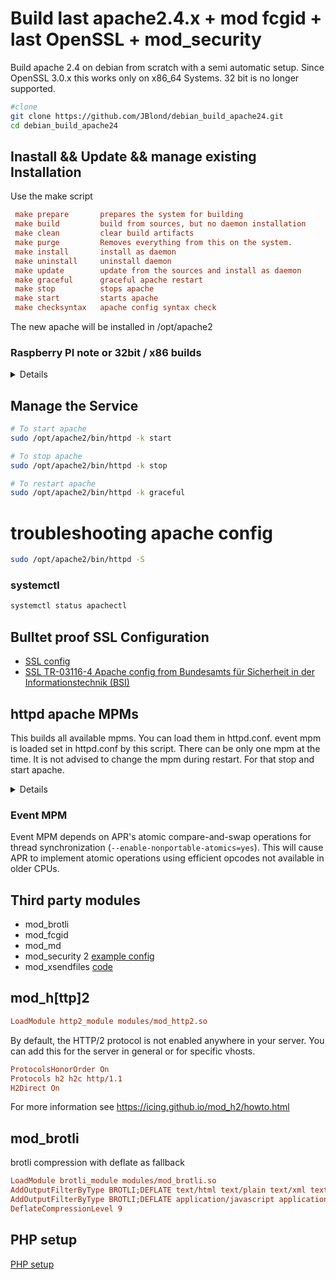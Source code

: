 # Build last apache2.4.x + mod fcgid + last OpenSSL + mod_security

Build apache 2.4 on debian from scratch with a semi automatic setup. Since OpenSSL 3.0.x this works only on x86_64 Systems. 32 bit is no longer supported.

```bash
#clone
git clone https://github.com/JBlond/debian_build_apache24.git
cd debian_build_apache24
```

## Inastall && Update && manage existing Installation

Use the make script

```ini
 make prepare       prepares the system for building
 make build         build from sources, but no daemon installation
 make clean         clear build artifacts
 make purge         Removes everything from this on the system.
 make install       install as daemon
 make uninstall     uninstall daemon
 make update        update from the sources and install as daemon
 make graceful      graceful apache restart
 make stop          stops apache
 make start         starts apache
 make checksyntax   apache config syntax check
```

The new apache will be installed in /opt/apache2

### Raspberry PI note or 32bit / x86 builds

<details><summery>Changes needed</summery>

In order to get this build working on a raspberry pi your need to delete two parameters in build_apache.sh

in the openssl config options delete `enable-ec_nistp_64_gcc_128`

in the httpd configure option delete `--enable-nonportable-atomics=yes`

look for several /opt/openssl/lib64 in the ldflags and remove the 64


Patches are more than welcome to have that in a single script. Fork this repo and open a PR.
</details>

## Manage the Service

```BASH
# To start apache
sudo /opt/apache2/bin/httpd -k start

# To stop apache
sudo /opt/apache2/bin/httpd -k stop

# To restart apache
sudo /opt/apache2/bin/httpd -k graceful
```

# troubleshooting apache config

```BASH
sudo /opt/apache2/bin/httpd -S
```

### systemctl

```BASH
systemctl status apachectl
```

## Bulltet proof SSL Configuration

- [SSL config](https://raw.githubusercontent.com/JBlond/debian_build_apache24/master/ssl.conf)
- [SSL TR-03116-4 Apache config from Bundesamts für Sicherheit in der Informationstechnik (BSI)](https://raw.githubusercontent.com/JBlond/debian_build_apache24/master/ssl-bsi-tr-03116-4.conf)

## httpd apache MPMs

This builds all available mpms. You can load them in httpd.conf. event mpm is loaded set in httpd.conf by this script. There can be only one mpm at the time. It is not advised to change the mpm during restart. For that stop and start apache.

<details><summery>Local the MPM's</summery><br>

```ini
LoadModule mpm_event_module modues/mod_mpm_event.so

LoadModule mpm_worker_module modues/mod_mpm_worker.so

LoadModule mpm_prefork_module modues/mod_mpm_prefork.so
```

</details>

### Event MPM

Event MPM depends on APR's atomic compare-and-swap operations for thread synchronization (`--enable-nonportable-atomics=yes`). This will cause APR to implement atomic operations using efficient opcodes not available in older CPUs.

## Third party modules

- mod_brotli
- mod_fcgid
- mod_md
- mod_security 2 [example config](https://raw.githubusercontent.com/JBlond/debian_build_apache24/master/1_security_mod_security.conf)
- mod_xsendfiles [code](https://github.com/nmaier/mod_xsendfile)

## mod_h[ttp]2

```ini
LoadModule http2_module modules/mod_http2.so
```

By default, the HTTP/2 protocol is not enabled anywhere in your server.
You can add this for the server in general or for specific vhosts.

```ini
ProtocolsHonorOrder On
Protocols h2 h2c http/1.1
H2Direct On
```

For more information see https://icing.github.io/mod_h2/howto.html

## mod_brotli

brotli compression with deflate as fallback

```ini
LoadModule brotli_module modules/mod_brotli.so
AddOutputFilterByType BROTLI;DEFLATE text/html text/plain text/xml text/php text/css text/js text/javascript text/javascript-x application/x-javascript font/truetype
AddOutputFilterByType BROTLI;DEFLATE application/javascript application/rss+xml
DeflateCompressionLevel 9
```

## PHP setup

[PHP setup](php.md)
